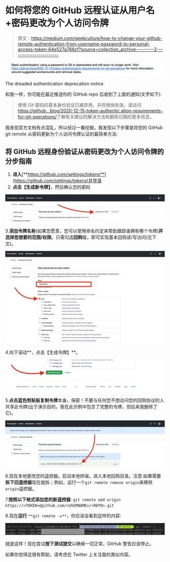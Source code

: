 # 如何将您的 GitHub 远程认证从用户名+密码更改为个人访问令牌

> 原文：<https://medium.com/geekculture/how-to-change-your-github-remote-authentication-from-username-password-to-personal-access-token-64e527a766cf?source=collection_archive---------2----------------------->

![](img/e907ad06d3880b06020b269d267eb909.png)

The dreaded authentication deprecation notice

和我一样，你可能在最近推送你的 GitHub repo 后收到了上面的通知(文字如下):

> 使用 Git 密码的基本身份验证已被弃用，并将很快失效。请访问[https://github . blog/2020-12-15-token-authentic ation-requirements-for-git-operations/](https://github.blog/2020-12-15-token-authentication-requirements-for-git-operations/)了解有关建议的解决方法和删除日期的更多信息。

我发现官方文档有点混乱，所以经过一番挖掘，我发现以下步骤是将您的 GitHub git remote 从密码更新为个人访问令牌认证的最简单方法:

## 将 GitHub 远程身份验证从密码更改为个人访问令牌的分步指南

1.  **进入**[**https://github.com/settings/tokens**](https://github.com/settings/tokens)并登录
2.  **点击【生成新令牌】**，然后确认您的密码

![](img/a0bca061ad30b24845556e10126cf3ae.png)

3.**添加令牌名称**(如果您愿意，您可以使用命名约定来帮助跟踪谁拥有哪个令牌)**并选择您想要的范围/权限**。只需勾选**回购**框，即可实现基本回购读/写访问(见下文)。

![](img/fd2395a42e27af73d4715dfe90dd73fb.png)

4.向下滚动**，点击【生成令牌】**。

![](img/a31868c3dc30382e2639979e683ad93e.png)

5.**点击蓝色剪贴板复制令牌**本身。保密！不要与任何您不想访问您的回购协议的人共享此令牌(出于演示目的，我在此示例中包含了完整的令牌，但后来我删除了它)。

![](img/963eddcfa48fab1a4180d58e45cbfd03.png)

6.现在本地更改您的遥控器。启动本地终端，进入本地回购目录。注意:如果需要**拆下旧遥控器**现在就拆；例如，运行一个`git remote remove origin`来移除`origin`遥控器。

7.**按照以下格式添加您的新遥控器**:
`git remote add origin https://<TOKEN>@github.com/<USERNAME>/<REPO>.git`

8.现在**运行** `**git remote -v**`，你应该会看到这样的内容:

![](img/5112fa0eb204fd72ccfdf683d18eb0e6.png)

就是这样！现在尝试**按下测试提交**以确保一切正常，GitHub 警告应该停止。

如果你觉得这很有帮助，请考虑在 Twitter 上关注我的类似内容。